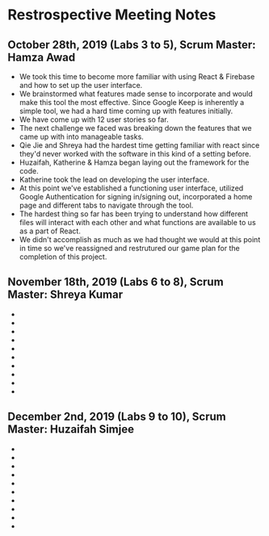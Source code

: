 # Restrospective Meeting Notes

## October 28th, 2019 (Labs 3 to 5), Scrum Master: Hamza Awad
- We took this time to become more familiar with using React & Firebase and how to set up the user interface. 
- We brainstormed what features made sense to incorporate and would make this tool the most effective. Since Google Keep is inherently a simple tool, we had a hard time coming up with features initially.
- We have come up with 12 user stories so far.
- The next challenge we faced was breaking down the features that we came up with into manageable tasks.
- Qie Jie and Shreya had the hardest time getting familiar with react since they'd never worked with the software in this kind of a setting before.
- Huzaifah, Katherine & Hamza began laying out the framework for the code.
- Katherine took the lead on developing the user interface.
- At this point we've established a functioning user interface, utilized Google Authentication for signing in/signing out, incorporated a home page and different tabs to navigate through the tool.
- The hardest thing so far has been trying to understand how different files will interact with each other and what functions are available to us as a part of React.
- We didn't accomplish as much as we had thought we would at this point in time so we've reassigned and restrutured our game plan for the completion of this project.

## November 18th, 2019 (Labs 6 to 8), Scrum Master: Shreya Kumar
-
-
-
-
-
-
-
-
-
-

## December 2nd, 2019 (Labs 9 to 10), Scrum Master: Huzaifah Simjee
-
-
-
-
-
-
-
-
-
-

